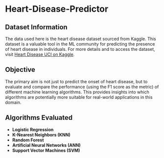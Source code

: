# Heart-Disease-Predictor
## Dataset Information

The data used here is the heart disease dataset sourced from Kaggle. This dataset is a valuable tool in the ML community for predicting the presence of heart disease in individuals.
For more details and to access the dataset, visit [Heart Disease UCI on Kaggle](https://www.kaggle.com/ronitf/heart-disease-uci).

## Objective

The primary aim is not just to predict the onset of heart disease, but to evaluate and compare the performance (using the F1 score as the metric) of different machine learning algorithms.
 This provides insights into which algorithms are potentially more suitable for real-world applications in this domain.

## Algorithms Evaluated

- **Logistic Regression**
- **K-Nearest Neighbors (KNN)**
- **Random Forest**
- **Artificial Neural Networks (ANN)**
- **Support Vector Machines (SVM)**
